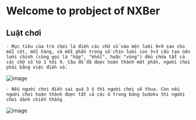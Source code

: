 # Welcome to probject of NXBer


## Luật chơi 
    - Mục tiêu của trò chơi là điền các chữ số vào một lưới 9×9 sao cho mỗi cột, mỗi hàng, và mỗi phần trong số chín lưới con 3×3 cấu tạo nên lưới chính (cũng gọi là "hộp", "khối", hoặc "vùng") đều chứa tất cả các chữ số từ 1 tới 9. Câu đố đã được hoàn thành một phần, người chơi phải bằng việc điền số.
![image](https://user-images.githubusercontent.com/125589612/234465237-afde69c2-6720-4933-90c2-dca75be2ab68.png)




    - Nếu người chơi điền sai quá 3 ô thì người chơi sẽ thua. Còn nếu người chơi hoàn thành được tất cả các ô trong bảng Sudoku thì người chơi dành chiến thắng
  ![image](https://user-images.githubusercontent.com/125589612/234465081-5d0e801c-5dab-44d3-b173-9bbbc41a5509.png)



     
    




